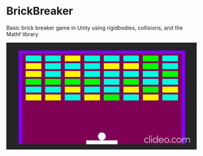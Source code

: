 # BrickBreaker

Basic brick breaker game in Unity using rigidbodies, collisions, and the Mathf library

![Demo](https://github.com/pg22shatrujit/BrickBreaker/blob/main/BrickBreakerDemo.gif)
